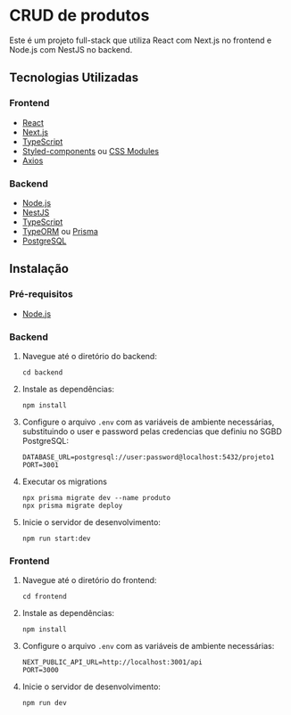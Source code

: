 # CRUD de produtos

Este é um projeto full-stack que utiliza React com Next.js no frontend e Node.js com NestJS no backend.

## Tecnologias Utilizadas

### Frontend

- [React](https://reactjs.org/)
- [Next.js](https://nextjs.org/)
- [TypeScript](https://www.typescriptlang.org/)
- [Styled-components](https://styled-components.com/) ou [CSS Modules](https://github.com/css-modules/css-modules)
- [Axios](https://axios-http.com/)

### Backend

- [Node.js](https://nodejs.org/)
- [NestJS](https://nestjs.com/)
- [TypeScript](https://www.typescriptlang.org/)
- [TypeORM](https://typeorm.io/) ou [Prisma](https://www.prisma.io/)
- [PostgreSQL](https://www.postgresql.org/)

## Instalação

### Pré-requisitos

- [Node.js](https://nodejs.org/)

### Backend

1. Navegue até o diretório do backend:
    ```
    cd backend
    ```

2. Instale as dependências:
    ```
    npm install
    ```

3. Configure o arquivo `.env` com as variáveis de ambiente necessárias, substituindo o user e password pelas credencias que definiu no SGBD PostgreSQL:
    ```.env
    DATABASE_URL=postgresql://user:password@localhost:5432/projeto1
    PORT=3001
    ```
4. Executar os migrations
   ```
   npx prisma migrate dev --name produto
   npx prisma migrate deploy
   ```

5. Inicie o servidor de desenvolvimento:
    ```
    npm run start:dev
    ```

### Frontend

1. Navegue até o diretório do frontend:
    ```
    cd frontend
    ```

2. Instale as dependências:
    ```
    npm install
    ```

3. Configure o arquivo `.env` com as variáveis de ambiente necessárias:
    ```.env
    NEXT_PUBLIC_API_URL=http://localhost:3001/api
    PORT=3000
    ```

4. Inicie o servidor de desenvolvimento:
    ```
    npm run dev
    ```
